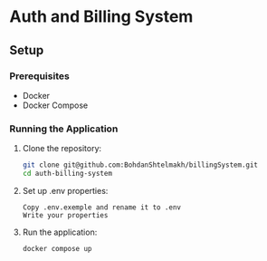 # Auth and Billing System

## Setup

### Prerequisites
- Docker
- Docker Compose

### Running the Application

1. Clone the repository:
   ```bash
   git clone git@github.com:BohdanShtelmakh/billingSystem.git
   cd auth-billing-system
   ```
2. Set up .env properties:
   ```
   Copy .env.exemple and rename it to .env
   Write your properties
   ```
3. Run the application:
   ```bash
   docker compose up
   ```